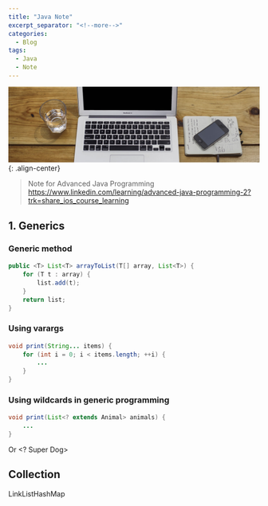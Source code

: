 ```yaml
---
title: "Java Note"
excerpt_separator: "<!--more-->"
categories:
  - Blog
tags:
  - Java
  - Note
---
```

![full](/assets/images/banner.jpg)
{: .align-center}

> Note for Advanced Java Programming https://www.linkedin.com/learning/advanced-java-programming-2?trk=share_ios_course_learning

## 1. Generics

### Generic method
```java
public <T> List<T> arrayToList(T[] array, List<T>) {
    for (T t : array) {
        list.add(t);
    }
    return list;
}
```

### Using varargs

```java
void print(String... items) {
    for (int i = 0; i < items.length; ++i) {
        ...
    }
}
```

### Using wildcards in generic programming 

```java
void print(List<? extends Animal> animals) {
    ...
}
```


Or <? Super Dog>

## Collection 

LinkListHashMap


